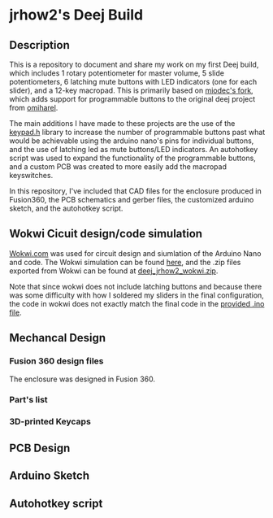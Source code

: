 # jrhow2's Deej Build
## Description
This is a repository to document and share my work on my first Deej build, which includes 1 rotary potentiometer for master volume, 5 slide potentiometers, 6 latching mute 
buttons with LED indicators (one for each slider), and a 12-key macropad. This is primarily based on [miodec's fork](https://github.com/Miodec/deej), which 
adds support for programmable buttons to the original deej project from [omiharel](https://github.com/omriharel/deej).

The main additions I have made to these projects are the use of the [keypad.h](https://github.com/Chris--A/Keypad) library to increase the number of
programmable buttons past what would be achievable using the arduino nano's pins for individual buttons, and the use of latching led as mute buttons/LED indicators. An autohotkey script was used to expand the functionality of the programmable buttons, and a custom PCB was created to more easily add the macropad keyswitches.

In this repository, I've included that CAD files for the enclosure produced in Fusion360, the PCB schematics and gerber files, the customized arduino sketch, and the autohotkey script.

## Wokwi Cicuit design/code simulation
[Wokwi.com](https://wokwi.com) was used for circuit design and siumlation of the Arduino Nano and code. The Wokwi simulation can be found [here](https://wokwi.com/projects/416743878244643841), and the .zip files exported from Wokwi can be found at [deej_jrhow2_wokwi.zip](deej_jrhow2_wokwi.zip).

Note that since wokwi does not include latching buttons and because there was some difficulty with how I soldered my sliders in the final configuration, the code in wokwi does not exactly match the final code in the [provided .ino file](jrhow2s_deej.ino).

## Mechancal Design
### Fusion 360 design files
The enclosure was designed in Fusion 360. 
### Part's list
### 3D-printed Keycaps



## PCB Design

## Arduino Sketch

## Autohotkey script

